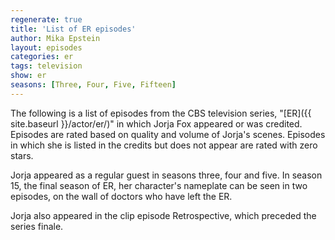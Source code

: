 ```yaml
---
regenerate: true
title: 'List of ER episodes'
author: Mika Epstein
layout: episodes
categories: er
tags: television
show: er
seasons: [Three, Four, Five, Fifteen]
---
```


The following is a list of episodes from the CBS television series, "[ER]({{ site.baseurl }}/actor/er/)" in which Jorja Fox appeared or was credited. Episodes are rated based on quality and volume of Jorja's scenes. Episodes in which she is listed in the credits but does not appear are rated with zero stars. 

Jorja appeared as a regular guest in seasons three, four and five. In season 15, the final season of ER, her character's nameplate can be seen in two episodes, on the wall of doctors who have left the ER.

Jorja also appeared in the clip episode Retrospective, which preceded the series finale.